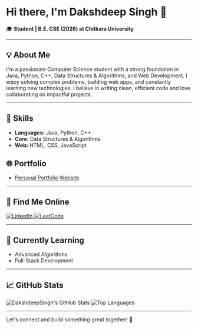 # Hi there, I'm Dakshdeep Singh 👋

🎓 **Student | B.E. CSE (2026) at Chitkara University**

---

## 💡 About Me

I'm a passionate Computer Science student with a strong foundation in Java, Python, C++, Data Structures & Algorithms, and Web Development. I enjoy solving complex problems, building web apps, and constantly learning new technologies. I believe in writing clean, efficient code and love collaborating on impactful projects.

---

## 🚀 Skills

- **Languages:** Java, Python, C++
- **Core:** Data Structures & Algorithms
- **Web:** HTML, CSS, JavaScript
<!--
---

## 📌 Pinned Projects

- [Project Name 1](https://github.com/DakshdeepSingh/project-1) — Short project description.
- [Project Name 2](https://github.com/DakshdeepSingh/project-2) — Short project description.

---
-->

## 🌐 Portfolio

- [Personal Portfolio Website](https://dsj-portfolio.netlify.app/)

---

## 📱 Find Me Online

<a href="https://www.linkedin.com/in/dakshdeep-singh-josan/" target="_blank">
  <img src="https://img.shields.io/badge/LinkedIn-0077B5?style=for-the-badge&logo=linkedin&logoColor=white" alt="LinkedIn"/>
</a>
<a href="https://leetcode.com/u/dakshjosan/" target="_blank">
  <img src="https://img.shields.io/badge/LeedCode-0077B5?style=for-the-badge&logo=leetcode&logoColor=white" alt="LeetCode"/>
</a>

---

## 🌱 Currently Learning

- Advanced Algorithms
- Full-Stack Development

---

## 📈 GitHub Stats

![DakshdeepSingh's GitHub Stats](https://github-readme-stats.vercel.app/api?username=DakshdeepSingh&show_icons=true&theme=radical)
![Top Languages](https://github-readme-stats.vercel.app/api/top-langs/?username=DakshdeepSingh&layout=compact&theme=radical)

---

Let's connect and build something great together! 🚀
